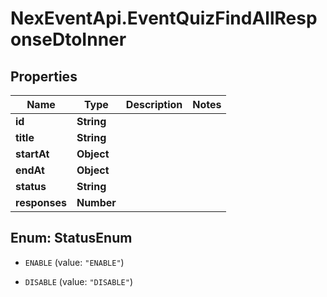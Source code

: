 # NexEventApi.EventQuizFindAllResponseDtoInner

## Properties

Name | Type | Description | Notes
------------ | ------------- | ------------- | -------------
**id** | **String** |  | 
**title** | **String** |  | 
**startAt** | **Object** |  | 
**endAt** | **Object** |  | 
**status** | **String** |  | 
**responses** | **Number** |  | 



## Enum: StatusEnum


* `ENABLE` (value: `"ENABLE"`)

* `DISABLE` (value: `"DISABLE"`)




